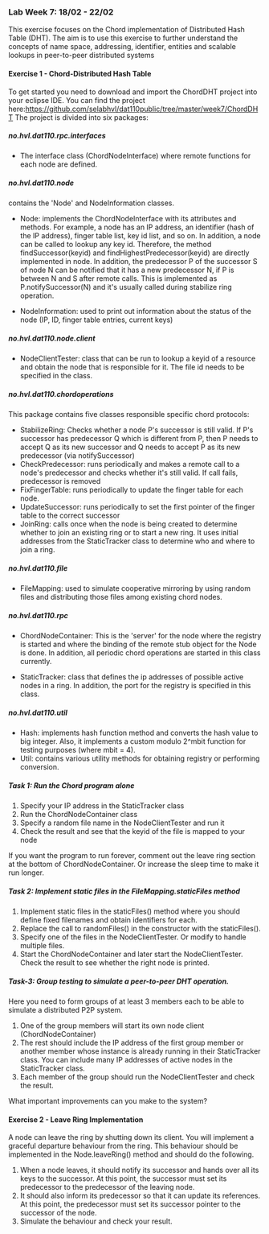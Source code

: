 ### Lab Week 7: 18/02 - 22/02

This exercise focuses on the Chord implementation of Distributed Hash Table (DHT). The aim is to use this exercise to further understand the concepts of name space, addressing, identifier, entities and scalable lookups in peer-to-peer distributed systems

#### Exercise 1 - Chord-Distributed Hash Table

To get started you need to download and import the ChordDHT project into your eclipse IDE. You can find the project here:https://github.com/selabhvl/dat110public/tree/master/week7/ChordDHT
The project is divided into six packages:

##### no.hvl.dat110.rpc.interfaces
- The interface class (ChordNodeInterface) where remote functions for each node are defined.

##### no.hvl.dat110.node
contains the 'Node' and NodeInformation classes.
- Node: implements the ChordNodeInterface with its attributes and methods. For example, a node has an IP address, an identifier (hash of the IP address), finger table list, key id list, and so on. In addition, a node can be called to lookup any key id. Therefore, the method findSuccessor(keyid) and findHighestPredecessor(keyid) are directly implemented in node. In addition, the predecessor P of the successor S of node N can be notified that it has a new predecessor N, if P is between N and S after remote calls. This is implemented as P.notifySuccessor(N) and it's usually called during stabilize ring operation.

- NodeInformation: used to print out information about the status of the node (IP, ID, finger table entries, current keys)

##### no.hvl.dat110.node.client
- NodeClientTester: class that can be run to lookup a keyid of a resource and obtain the node that is responsible for it. The file id needs to be specified in the class.

##### no.hvl.dat110.chordoperations
This package contains five classes responsible specific chord protocols: 
- StabilizeRing: Checks whether a node P's successor is still valid. If P's successor has predecessor Q which is different from P, then P needs to accept Q as its new successor and Q needs to accept P as its new predecessor (via notifySuccessor)
- CheckPredecessor: runs periodically and makes a remote call to a node's predecessor and checks whether it's still valid. If call fails, predecessor is removed
- FixFingerTable: runs periodically to update the finger table for each node.
- UpdateSuccessor: runs periodically to set the first pointer of the finger table to the correct successor
- JoinRing: calls once when the node is being created to determine whether to join an existing ring or to start a new ring. It uses initial addresses from the StaticTracker class to determine who and where to join a ring.

##### no.hvl.dat110.file
- FileMapping: used to simulate cooperative mirroring by using random files and distributing those files among existing chord nodes.

##### no.hvl.dat110.rpc
- ChordNodeContainer: This is the 'server' for the node where the registry is started and where the binding of the remote stub object for the Node is done. In addition, all periodic chord operations are started in this class currently.

- StaticTracker: class that defines the ip addresses of possible active nodes in a ring. In addition, the port for the registry is specified in this class.

##### no.hvl.dat110.util
- Hash: implements hash function method and converts the hash value to big integer. Also, it implements a custom modulo 2^mbit function for testing purposes (where mbit = 4).
- Util: contains various utility methods for obtaining registry or performing conversion.

##### Task 1: Run the Chord program alone
1. Specify your IP address in the StaticTracker class
2. Run the ChordNodeContainer class
3. Specify a random file name in the NodeClientTester and run it
4. Check the result and see that the keyid of the file is mapped to your node

If you want the program to run forever, comment out the leave ring section at the bottom of ChordNodeContainer. Or increase the sleep time to make it run longer.


##### Task 2: Implement static files in the FileMapping.staticFiles method 
1. Implement static files in the staticFiles() method where you should define fixed filenames and obtain identifiers for each.
2. Replace the call to randomFiles() in the constructor with the staticFiles().
4. Specify one of the files in the NodeClientTester. Or modify to handle multiple files.
3. Start the ChordNodeContainer and later start the NodeClientTester. Check the result to see whether the right node is printed.

##### Task-3: Group testing to simulate a peer-to-peer DHT operation.
Here you need to form groups of at least 3 members each to be able to simulate a distributed P2P system. 
1. One of the group members will start its own node client (ChordNodeContainer)
2. The rest should include the IP address of the first group member or another member whose instance is already running in their StaticTracker class. You can include many IP addresses of active nodes in the StaticTracker class.
3. Each member of the group should run the NodeClientTester and check the result. 

What important improvements can you make to the system?


#### Exercise 2 - Leave Ring Implementation
A node can leave the ring by shutting down its client. You will implement a graceful departure behaviour from the ring. This behaviour should be implemented in the Node.leaveRing() method and should do the following.
1. When a node leaves, it should notify its successor and hands over all its keys to the successor. At this point, the successor must set its predecessor to the predecessor of the leaving node.
2. It should also inform its predecessor so that it can update its references. At this point, the predecessor must set its successor pointer to the successor of the node.
3. Simulate the behaviour and check your result.

